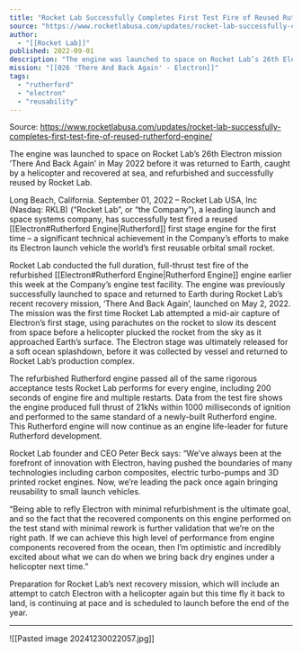 ```yaml
---
title: "Rocket Lab Successfully Completes First Test Fire of Reused Rutherford Engine "
source: "https://www.rocketlabusa.com/updates/rocket-lab-successfully-completes-first-test-fire-of-reused-rutherford-engine/"
author:
  - "[[Rocket Lab]]"
published: 2022-09-01
description: "The engine was launched to space on Rocket Lab’s 26th Electron mission ‘There And Back Again’ in May 2022 before it was returned to Earth, caught by a helicopter and recovered at sea, and refurbished and successfully reused by Rocket Lab."
mission: "[[026 'There And Back Again' - Electron]]"
tags:
  - "rutherford"
  - "electron"
  - "reusability"
---
```


Source: https://www.rocketlabusa.com/updates/rocket-lab-successfully-completes-first-test-fire-of-reused-rutherford-engine/

The engine was launched to space on Rocket Lab’s 26th Electron mission ‘There And Back Again’ in May 2022 before it was returned to Earth, caught by a helicopter and recovered at sea, and refurbished and successfully reused by Rocket Lab.

Long Beach, California. September 01, 2022 – Rocket Lab USA, Inc (Nasdaq: RKLB) (“Rocket Lab”, or “the Company”), a leading launch and space systems company, has successfully test fired a reused [[Electron#Rutherford Engine|Rutherford]] first stage engine for the first time – a significant technical achievement in the Company’s efforts to make its Electron launch vehicle the world’s first reusable orbital small rocket.

Rocket Lab conducted the full duration, full-thrust test fire of the refurbished [[Electron#Rutherford Engine|Rutherford Engine]] engine earlier this week at the Company’s engine test facility. The engine was previously successfully launched to space and returned to Earth during Rocket Lab’s recent recovery mission, ‘There And Back Again’, launched on May 2, 2022. The mission was the first time Rocket Lab attempted a mid-air capture of Electron’s first stage, using parachutes on the rocket to slow its descent from space before a helicopter plucked the rocket from the sky as it approached Earth’s surface. The Electron stage was ultimately released for a soft ocean splashdown, before it was collected by vessel and returned to Rocket Lab’s production complex.

The refurbished Rutherford engine passed all of the same rigorous acceptance tests Rocket Lab performs for every engine, including 200 seconds of engine fire and multiple restarts. Data from the test fire shows the engine produced full thrust of 21kNs within 1000 milliseconds of ignition and performed to the same standard of a newly-built Rutherford engine. This Rutherford engine will now continue as an engine life-leader for future Rutherford development.

Rocket Lab founder and CEO Peter Beck says: “We’ve always been at the forefront of innovation with Electron, having pushed the boundaries of many technologies including carbon composites, electric turbo-pumps and 3D printed rocket engines. Now, we’re leading the pack once again bringing reusability to small launch vehicles.

“Being able to refly Electron with minimal refurbishment is the ultimate goal, and so the fact that the recovered components on this engine performed on the test stand with minimal rework is further validation that we’re on the right path. If we can achieve this high level of performance from engine components recovered from the ocean, then I’m optimistic and incredibly excited about what we can do when we bring back dry engines under a helicopter next time.”

Preparation for Rocket Lab’s next recovery mission, which will include an attempt to catch Electron with a helicopter again but this time fly it back to land, is continuing at pace and is scheduled to launch before the end of the year.

---

![[Pasted image 20241230022057.jpg]]